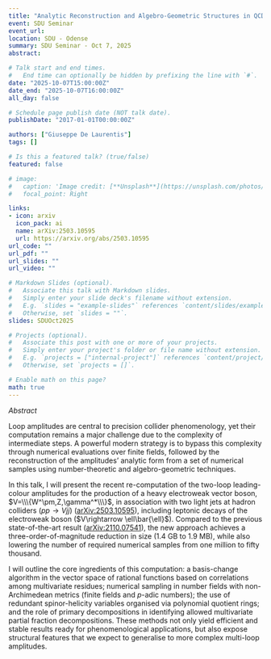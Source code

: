 ```yaml
---
title: "Analytic Reconstruction and Algebro-Geometric Structures in QCD: Two-Loop $pp \\rightarrow Vjj$ in the leading-colour approximation"
event: SDU Seminar
event_url: 
location: SDU - Odense
summary: SDU Seminar - Oct 7, 2025
abstract: 

# Talk start and end times.
#   End time can optionally be hidden by prefixing the line with `#`.
date: "2025-10-07T15:00:00Z"
date_end: "2025-10-07T16:00:00Z"
all_day: false

# Schedule page publish date (NOT talk date).
publishDate: "2017-01-01T00:00:00Z"

authors: ["Giuseppe De Laurentis"]
tags: []

# Is this a featured talk? (true/false)
featured: false

# image:
#   caption: 'Image credit: [**Unsplash**](https://unsplash.com/photos/bzdhc5b3Bxs)'
#   focal_point: Right

links:
- icon: arxiv
  icon_pack: ai
  name: arXiv:2503.10595
  url: https://arxiv.org/abs/2503.10595
url_code: ""
url_pdf: ""
url_slides: ""
url_video: ""

# Markdown Slides (optional).
#   Associate this talk with Markdown slides.
#   Simply enter your slide deck's filename without extension.
#   E.g. `slides = "example-slides"` references `content/slides/example-slides.md`.
#   Otherwise, set `slides = ""`.
slides: SDUOct2025

# Projects (optional).
#   Associate this post with one or more of your projects.
#   Simply enter your project's folder or file name without extension.
#   E.g. `projects = ["internal-project"]` references `content/project/deep-learning/index.md`.
#   Otherwise, set `projects = []`.

# Enable math on this page?
math: true
---
```


*Abstract*

Loop amplitudes are central to precision collider phenomenology, yet their computation remains a major challenge due to the complexity of intermediate steps. A powerful modern strategy is to bypass this complexity through numerical evaluations over finite fields, followed by the reconstruction of the amplitudes’ analytic form from a set of numerical samples using number-theoretic and algebro-geometric techniques.

In this talk, I will present the recent re-computation of the two-loop leading-colour amplitudes for the production of a heavy electroweak vector boson, $V=\\\{W^\pm,Z,\gamma^*\\\}$, in association with two light jets at hadron colliders ($pp\rightarrow Vjj$) ([arXiv:2503.10595](https://arxiv.org/abs/2503.10595)), including leptonic decays of the electroweak boson ($V\rightarrow \ell\bar{\ell}$). Compared to the previous state-of-the-art result ([arXiv:2110.07541](https://arxiv.org/abs/2110.07541)), the new approach achieves a three-order-of-magnitude reduction in size (1.4 GB to 1.9 MB), while also lowering the number of required numerical samples from one million to fifty thousand.

I will outline the core ingredients of this computation: a basis-change algorithm in the vector space of rational functions based on correlations among multivariate residues; numerical sampling in number fields with non-Archimedean metrics (finite fields and $p$-adic numbers); the use of redundant spinor-helicity variables organised via polynomial quotient rings; and the role of primary decompositions in identifying allowed multivariate partial fraction decompositions. These methods not only yield efficient and stable results ready for phenomenological applications, but also expose structural features that we expect to generalise to more complex multi-loop amplitudes.
